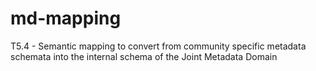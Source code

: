 md-mapping
==========

T5.4 - Semantic mapping to convert from community specific metadata schemata into the internal schema of the Joint Metadata Domain
